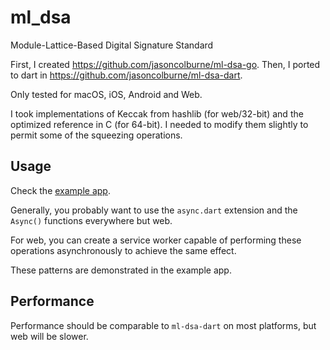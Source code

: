 # ml_dsa

Module-Lattice-Based Digital Signature Standard

First, I created https://github.com/jasoncolburne/ml-dsa-go.
Then, I ported to dart in https://github.com/jasoncolburne/ml-dsa-dart.

Only tested for macOS, iOS, Android and Web.

I took implementations of Keccak from hashlib (for web/32-bit) and the
optimized reference in C (for 64-bit). I needed to modify them slightly to permit
some of the squeezing operations.

## Usage

Check the [example app](./example/README.md).

Generally, you probably want to use the `async.dart` extension and the `Async()`
functions everywhere but web.

For web, you can create a service worker capable of performing these operations
asynchronously to achieve the same effect.

These patterns are demonstrated in the example app.

## Performance

Performance should be comparable to `ml-dsa-dart` on most platforms, but web will be
slower.
